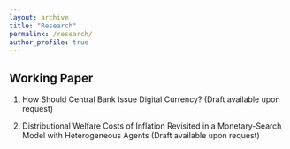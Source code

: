 ```yaml
---
layout: archive
title: "Research"
permalink: /research/
author_profile: true
---
```


Working Paper
-----
1. How Should Central Bank Issue Digital Currency? (Draft available upon request)

2. Distributional Welfare Costs of Inflation Revisited in a Monetary-Search Model with Heterogeneous Agents (Draft available upon request)